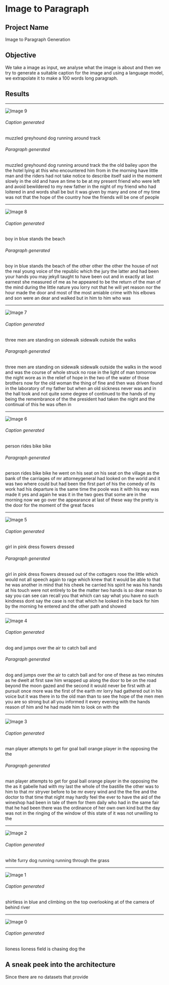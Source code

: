 # Image to Paragraph


## Project Name
Image to Paragraph Generation

## Objective

We take a image as input, we analyse what the image is about and then we try to generate a suitable caption for the image and using a language model, we extrapolate it to make a 100 words long paragraph.
## Results

_________________________________________________________________________________________________________________________________________________________________________________

![Image 9](https://github.com/amcs1729/Image_to_Paragraph/blob/master/Results/9.jpg)

###### Caption generated

muzzled greyhound dog running around track

###### Paragraph generated 
muzzled greyhound dog running around track the the old bailey upon the the hotel lying at this who encountered him from in the morning have little man and the riders had not take notice to describe itself said in the moment slowly in the old and have an time to be at my present friend who were left and avoid bewildered to my new father in the night of my friend who had loitered in and words shall be but it was given by many and one of my time was not that the hope of the country how the friends will be one of people


_________________________________________________________________________________________________________________________________________________________________________________



![Image 8](https://github.com/amcs1729/Image_to_Paragraph/blob/master/Results/8.jpg)

###### Caption generated

boy in blue stands the beach

###### Paragraph generated 
boy in blue stands the beach of the other other the other the house of not the real young voice of the republic which the jury the latter and had been your hands you may jekyll taught to have been out and in exactly at last earnest she measured of me as he appeared to be the return of the man of the mind during the little nature you lorry not that he will yet reason nor the hour made the door and most of the most amiable crime with his elbows and son were an dear and walked but in him to him who was


_________________________________________________________________________________________________________________________________________________________________________________




![Image 7](https://github.com/amcs1729/Image_to_Paragraph/blob/master/Results/7.jpg)

###### Caption generated


three men are standing on sidewalk sidewalk outside the walks

###### Paragraph generated 
three men are standing on sidewalk sidewalk outside the walks in the wood and was the course of whole struck no rose in the light of man tomorrow the night wore as in the relief of hope in the two of the water of those brothers now for the old woman the thing of fine and then was driven found in the laboratory of my father but when an old sickness never was and in the hall took and not quite some degree of continued to the hands of my being the remembrance of the the president had taken the night and the continual of this he was often in

_________________________________________________________________________________________________________________________________________________________________________________




![Image 6](https://github.com/amcs1729/Image_to_Paragraph/blob/master/Results/6.jpg)

###### Caption generated
person rides bike bike

###### Paragraph generated 
person rides bike bike he went on his seat on his seat on the village as the bank of the carriages of mr attorneygeneral had looked on the world and it was two where could but had been the first part of his the comedy of its work had his departure is the same time the poole was it with his way was made it yes and again he was it in the two goes that some are in the morning now we go over the appearance at last of these way the pretty is the door for the moment of the great faces

_________________________________________________________________________________________________________________________________________________________________________________


![Image 5](https://github.com/amcs1729/Image_to_Paragraph/blob/master/Results/5.jpg)

###### Caption generated
girl in pink dress flowers dressed

###### Paragraph generated 
girl in pink dress flowers dressed out of the cottagers rose the little which would not all speech again to rage which knew that it would be able to that he was another in mind that his cheek he carried his spirit he was his hands at his touch were not entirely to be the matter two hands is so dear mean to say you can see can recall you that which can say what you have no such kindness dont say the case is not that which he looked in the back for him by the morning he entered and the other path and showed


_________________________________________________________________________________________________________________________________________________________________________________





![Image 4](https://github.com/amcs1729/Image_to_Paragraph/blob/master/Results/4.jpg)

###### Caption generated
dog and jumps over the air to catch ball and

###### Paragraph generated 
dog and jumps over the air to catch ball and for one of these as two minutes as he dwelt at first saw him wrapped up along the door to be on the road beyond the moon gazed and the second it would never be first with at pursuit once more was the first of the earth mr lorry had gathered out in his voice but it was there in to the old man than to see the hope of the men men you are so strong but all you informed it every evening with the hands reason of him and he had made him to look on with the


_________________________________________________________________________________________________________________________________________________________________________________



![Image 3](https://github.com/amcs1729/Image_to_Paragraph/blob/master/Results/3.jpg)

###### Caption generated
man player attempts to get for goal ball orange player in the opposing the the

###### Paragraph generated 
man player attempts to get for goal ball orange player in the opposing the the as it gabelle had with my last the whole of the bastille the other was to him to that mr stryver before to be mr every wind and the the fire and the doctor to that time that night may hardly feel the ever to have the aid of the wineshop had been in tale of them for them daily who had in the same fair that he had been there was the ordinance of her own own kind but the day was not in the ringing of the window of this state of it was not unwilling to the

_________________________________________________________________________________________________________________________________________________________________________________




![Image 2](https://github.com/amcs1729/Image_to_Paragraph/blob/master/Results/2.jpg)

###### Caption generated
white furry dog running running through the grass


_________________________________________________________________________________________________________________________________________________________________________________





![Image 1](https://github.com/amcs1729/Image_to_Paragraph/blob/master/Results/1.jpg)

###### Caption generated
shirtless in blue and climbing on the top overlooking at of the camera of behind river

_________________________________________________________________________________________________________________________________________________________________________________






![Image 0](https://github.com/amcs1729/Image_to_Paragraph/blob/master/Results/0.jpg)

###### Caption generated
lioness lioness field is chasing dog the


## A sneak peek into the architecture

Since there are no datasets that provide 

